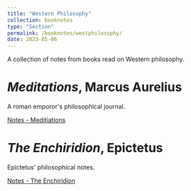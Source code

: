 ```yaml
---
title: "Western Philosophy"
collection: booknotes
type: "Section"
permalink: /booknotes/westphilosophy/
date: 2023-05-06
---
```


A collection of notes from books read on Western philosophy.

# *Meditations*, Marcus Aurelius 
A roman emporor's philosophical journal.

[Notes - Meditiations](https://john-lyne.github.io/booknotes/westphilosophy/meditations)

# *The Enchiridion*, Epictetus
Epictetus' philosophical notes.

[Notes - The Enchiridion](https://john-lyne.github.io/booknotes/westphilosophy/enchiridion)
